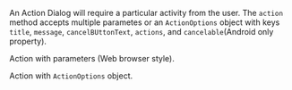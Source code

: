 An Action Dialog will require a particular activity from the user.
The `action` method accepts multiple parametes or an `ActionOptions` object 
with keys `title`, `message`, `cancelBUttonText`, `actions`, and `cancelable`(Android only property).

Action with parameters (Web browser style).
<snippet id='dialog-alert-web'/>

Action with `ActionOptions` object.
<snippet id='dialog-alert'/>